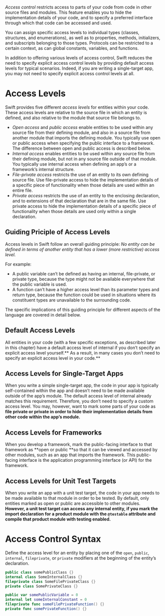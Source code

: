 _Access control_ restricts access to parts of your code from code in other source files and modules. This feature enables you to hide the implementation details of your code, and to specify a preferred interface through which that code can be accessed and used.

You can assign specific access levels to individual types (classes, structures, and enumerations), as well as to properties, methods, initializers, and subscripts belonging to those types. Protocols can be restricted to a certain context, as can global constants, variables, and functions.

In addition to offering various levels of access control, Swift reduces the need to specify explicit access control levels by providing default access levels for typical scenarios. Indeed, if you are writing a single-target app, you may not need to specify explicit access control levels at all.
# Access Levels
Swift provides five different _access levels_ for entities within your code. These access levels are relative to the source file in which an entity is defined, and also relative to the module that source file belongs to.

-   _Open access_ and _public access_ enable entities to be used within any source file from their defining module, and also in a source file from another module that imports the defining module. You typically use open or public access when specifying the public interface to a framework. The difference between open and public access is described below.
-   _Internal access_ enables entities to be used within any source file from their defining module, but not in any source file outside of that module. You typically use internal access when defining an app’s or a framework’s internal structure.
-   _File-private access_ restricts the use of an entity to its own defining source file. Use file-private access to hide the implementation details of a specific piece of functionality when those details are used within an entire file.
-   _Private access_ restricts the use of an entity to the enclosing declaration, and to extensions of that declaration that are in the same file. Use private access to hide the implementation details of a specific piece of functionality when those details are used only within a single declaration.
## Guiding Priciple of Access Levels
Access levels in Swift follow an overall guiding principle: _No entity can be defined in terms of another entity that has a lower (more restrictive) access level._

For example:

-   A public variable can’t be defined as having an internal, file-private, or private type, because the type might not be available everywhere that the public variable is used.
-   A function can’t have a higher access level than its parameter types and return type, because the function could be used in situations where its constituent types are unavailable to the surrounding code.

The specific implications of this guiding principle for different aspects of the language are covered in detail below.
## Default Access Levels
All entities in your code (with a few specific exceptions, as described later in this chapter) have a default access level of internal if you don’t specify an explicit access level yourself.** As a result, in many cases you don’t need to specify an explicit access level in your code.**
## Access Levels for Single-Target Apps
When you write a simple single-target app, the code in your app is typically self-contained within the app and doesn’t need to be made available outside of the app’s module. The default access level of internal already matches this requirement. Therefore, you don’t need to specify a custom access level. You may, however, want to mark some parts of your code as **file private or private in order to hide their implementation details from other code within the app’s module.**
## Access Levels for Frameworks
When you develop a framework, mark the public-facing interface to that framework as **open or public **so that it can be viewed and accessed by other modules, such as an app that imports the framework. This public-facing interface is the application programming interface (or API) for the framework.
## Access Levels for Unit Test Targets
When you write an app with a unit test target, the code in your app needs to be made available to that module in order to be tested. By default, only entities marked as open or public are accessible to other modules. **However, a unit test target can access any internal entity, if you mark the import declaration for a product module with the `@testable` attribute and compile that product module with testing enabled.**
# Access Control Syntax
Define the access level for an entity by placing one of the `open`, `public`, `internal`, `fileprivate`, or `private` modifiers at the beginning of the entity’s declaration.
```swift
public class somePublicClass {}
internal class SomeInternalClass {}
fileprivate class SomeFilePrivateClass {}
private class SomePrivateClass {}

public var somePublicVariable = 0
internal let someInternalConstant = 0 
fileprivate func someFilePrivateFunction() {}
private func somePrivateFunction() {}
```
